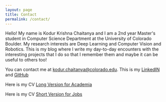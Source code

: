 ```yaml
---
layout: page
title: Contact
permalink: /contact/
---
```


Hello! My name is Kodur Krishna Chaitanya and I am a 2nd year Master's student in Computer Science Department at the University of Colorado Boulder. My research interests are Deep Learning and Computer Vision and Robotics. This is my blog where I write my day-to-day encounters with the interesting projects that I do so that I remember them and maybe it can be useful to others too!

You can contact me at [kodur.chaitanya@colorado.edu](mailto:kodur.chaitanya@colorado.edu). This is my [LinkedIN](https://www.linkedin.com/in/kodur-krishna-chaitanya/) and [GitHub](https://github.com/krishnachaitanya7)

Here is my CV [Long Version for Academia]()

Here is my CV [Short Version for Jobs]()
